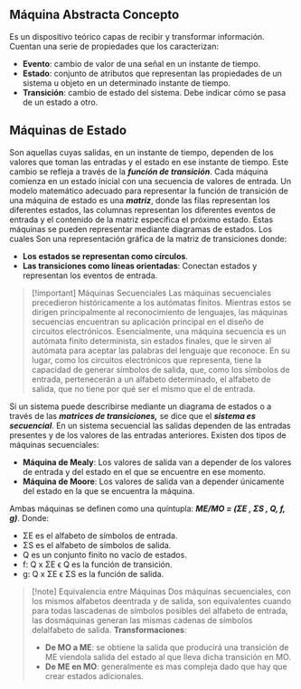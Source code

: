 
## Máquina Abstracta Concepto

Es un dispositivo teórico capas de recibir y transformar información. Cuentan una serie de propiedades que los caracterizan:

- **Evento**: cambio de valor de una señal en un instante de tiempo.
- **Estado**: conjunto de atributos que representan las propiedades de un sistema u objeto en un determinado instante de tiempo.
- **Transición**: cambio de estado del sistema. Debe indicar cómo se pasa de un estado a otro.

## Máquinas de Estado

Son aquellas cuyas salidas, en un instante de tiempo, dependen de los valores que toman las entradas y el estado en ese instante de tiempo. Este cambio se refleja a través de la ***función de transición***. Cada máquina comienza en un estado inicial con una secuencia de valores de entrada.
Un modelo matemático adecuado para representar la función de transición de una máquina de estado es una ***matriz***, donde las filas representan los diferentes estados, las columnas representan los diferentes eventos de entrada y el contenido de la matriz especifica el próximo estado.
Estas máquinas se pueden representar mediante diagramas de estados. Los cuales Son una representación gráfica de la matriz de transiciones donde:

- **Los estados se representan como círculos**.
- **Las transiciones como líneas orientadas**: Conectan estados y representan los eventos de entrada.

>[!important] Máquinas Secuenciales
>Las máquinas secuenciales precedieron históricamente a los autómatas finitos. Mientras estos se dirigen principalmente al reconocimiento de lenguajes, las máquinas secuencias encuentran su aplicación principal en el diseño de circuitos electrónicos. Esencialmente, una máquina secuencia es un autómata finito determinista, sin estados finales, que le sirven al autómata para aceptar las palabras del lenguaje que reconoce. En su lugar, como los circuitos electrónicos que representa, tiene la capacidad de generar símbolos de salida, que, como los símbolos de entrada, pertenecerán a un alfabeto determinado, el alfabeto de salida, que no tiene por qué ser el mismo que el de entrada.

Si un sistema puede describirse mediante un diagrama de estados o a través de las ***matrices de transiciones,*** se dice que el ***sistema es secuencial***. En un sistema secuencial las salidas dependen de las entradas presentes y de los valores de las entradas anteriores. Existen dos tipos de máquinas secuenciales:

- **Máquina de Mealy**: Los valores de salida van a depender de los valores de entrada y del estado en el que se encuentre en ese momento.
- **Máquina de Moore**: Los valores de salida van a depender únicamente del estado en la que se encuentra la máquina.

Ambas máquinas se definen como una quíntupla: ***ME/MO = (ΣE , ΣS , Q, f, g)***. Donde:

- ΣE es el alfabeto de símbolos de entrada.
- ΣS es el alfabeto de símbolos de salida.
- Q es un conjunto finito no vacío de estados.
- f: Q x ΣE ϵ Q es la función de transición.
- g: Q x ΣE ϵ ΣS es la función de salida.

>[!note] Equivalencia entre Máquinas
>Dos máquinas secuenciales, con los mismos alfabetos deentrada y de salida, son equivalentes cuando para todas lascadenas de símbolos posibles del alfabeto de entrada, las dosmáquinas generan las mismas cadenas de símbolos delalfabeto de salida.
>**Transformaciones**:
>- **De MO a ME**: se obtiene la salida que producirá una transición de ME viendola salida del estado al que lleva dicha transición en MO.
>- **De ME en MO**: generalmente es mas compleja dado que hay que crear estados adicionales.

